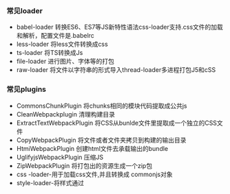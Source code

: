 ### 常见loader  
+ babel-loader     转换ES6、ES7等JS新特性语法css-loader支持.css文件的加载和解析，配置文件是.babelrc
+ less-loader      将less文件转换成css
+ ts-loader        将TS转换成Js
+ file-loader      进行图片、字体等的打包
+ raw-loader       将文件以字符串的形式导入thread-loader多进程打包J5和cSS
### 常见plugins  
+ CommonsChunkPlugin    将chunks相同的模块代码提取成公共js  
+ CleanWebpackplugin    清理构建目录  
+ ExtractTextWebpackPlugin  将CSS从bunlde文件里提取成一个独立的CSS文件  
+ CopyWebpackPlugin    将文件或者文件夹拷贝到构建的输出目录  
+ HtmiWebpackPlugin      创建html文件去承载输出的bundle  
+ UglifyjsWebpackPlugin    压缩JS  
+ ZipWebpackPlugin      将打包出的资源生成一个zip包  
+ css -loader-用于加载css文件,并且转换成 commonjs对象  
+ style-loader-将样式通过<style>标签插入到head中  
### webpack开启监听模式,有两种方式  
  +  启动 webpack命令时,带上-watch参数(需要手动刷新浏览器)  
  +  在配置 webpack. config.js中设置 watch:true  
### 静态资源内联  
  + 小图片和字体资源内联（减少http请求）：url-loader  
  + html和js：raw-loader(0.5.1)  
  ++ <script>S{require("raw-loader!babel-loaderl. /meta.htmI")}</script>  
  ++ <script>${(require('raw-loader!babel-loader!../node modules/lib-flexible')}</script>  
  + css内联：借助style-loader或html-inline-css-webpack-plugin（推荐）  
### 创建ts支持的webpack
  #### 依赖项：  
  + typescript(tsc --init：生成ts的配置文件)  
  + webpack、webpack-cli、webpack-dev-server
  + ts-loader：解析ts文件为js文件
  + html-webpack-plugin：自动生成html主页，并把输出文件自动嵌入该文件中
  

  
